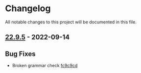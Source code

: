 # Changelog

All notable changes to this project will be documented in this file.

## [22.9.5] - 2022-09-14

## Bug Fixes
* Broken grammar check [fc9c9cd](https://github.com/greenbone/troubadix/commit/fc9c9cd)

[22.9.5]: https://github.com/greenbone/troubadix/compare/v22.9.4...22.9.5